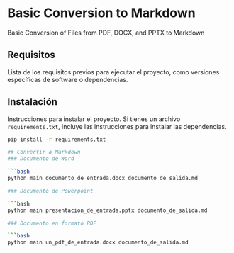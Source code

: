 # Basic Conversion to Markdown
Basic Conversion of Files from PDF, DOCX, and PPTX to Markdown

## Requisitos

Lista de los requisitos previos para ejecutar el proyecto, como versiones específicas de software o dependencias.

## Instalación

Instrucciones para instalar el proyecto. Si tienes un archivo `requirements.txt`, incluye las instrucciones para instalar las dependencias.

```bash
pip install -r requirements.txt

## Convertir a Markdown
### Documento de Word 

```bash
python main documento_de_entrada.docx documento_de_salida.md

### Documento de Powerpoint

```bash
python main presentacion_de_entrada.pptx documento_de_salida.md

### Documento en formato PDF

```bash
python main un_pdf_de_entrada.docx documento_de_salida.md

